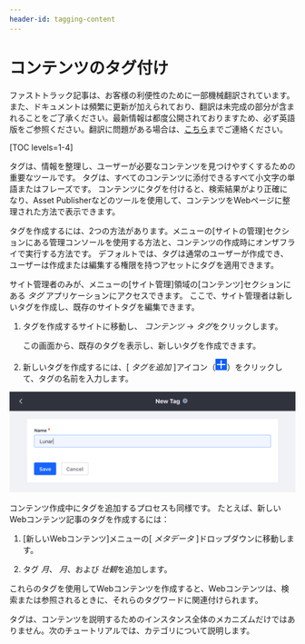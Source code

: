 ```yaml
---
header-id: tagging-content
---
```


# コンテンツのタグ付け

<p class="alert alert-info"><span class="wysiwyg-color-blue120">ファストトラック記事は、お客様の利便性のために一部機械翻訳されています。また、ドキュメントは頻繁に更新が加えられており、翻訳は未完成の部分が含まれることをご了承ください。最新情報は都度公開されておりますため、必ず英語版をご参照ください。翻訳に問題がある場合は、<a href="mailto:support-content-jp@liferay.com">こちら</a>までご連絡ください。</span></p>

[TOC levels=1-4]

タグは、情報を整理し、ユーザーが必要なコンテンツを見つけやすくするための重要なツールです。 タグは、すべてのコンテンツに添付できるすべて小文字の単語またはフレーズです。 コンテンツにタグを付けると、検索結果がより正確になり、Asset Publisherなどのツールを使用して、コンテンツをWebページに整理された方法で表示できます。

タグを作成するには、2つの方法があります。メニューの[サイトの管理]セクションにある管理コンソールを使用する方法と、コンテンツの作成時にオンザフライで実行する方法です。 デフォルトでは、タグは通常のユーザーが作成でき、ユーザーは作成または編集する権限を持つアセットにタグを適用できます。

サイト管理者のみが、メニューの[サイト管理]領域の[コンテンツ]セクションにある *タグ* アプリケーションにアクセスできます。 ここで、サイト管理者は新しいタグを作成し、既存のサイトタグを編集できます。

1.  タグを作成するサイトに移動し、 *コンテンツ* → *タグ*をクリックします。

    この画面から、既存のタグを表示し、新しいタグを作成できます。

2.  新しいタグを作成するには、[ *タグを追加* ]アイコン（![Add Tag](../../../images/icon-add.png)）をクリックして、タグの名前を入力します。

![図1：タグの追加インターフェイスは非常にシンプルで、タグの名前のみが必要です。](../../../images/new-tag-interface.png)

コンテンツ作成中にタグを追加するプロセスも同様です。 たとえば、新しいWebコンテンツ記事のタグを作成するには：

1.  [新しいWebコンテンツ]メニューの[ *メタデータ* ]ドロップダウンに移動します。

2.  タグ *月*、 *月*、および *壮観*を追加します。

これらのタグを使用してWebコンテンツを作成すると、Webコンテンツは、検索または参照されるときに、それらのタグワードに関連付けられます。

タグは、コンテンツを説明するためのインスタンス全体のメカニズムだけではありません。次のチュートリアルでは、カテゴリについて説明します。
